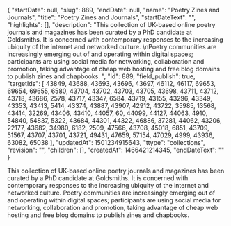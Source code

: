{
  "startDate": null, 
  "slug": 889, 
  "endDate": null, 
  "name": "Poetry Zines and Journals", 
  "title": "Poetry Zines and Journals", 
  "startDateText": "", 
  "highlights": [], 
  "description": "This collection of UK-based online poetry journals and magazines has been curated by a PhD candidate at Goldsmiths. It is concerned with contemporary responses to the increasing ubiquity of the internet and networked culture. \nPoetry communities are increasingly emerging out of and operating within digital spaces; participants are using social media for networking, collaboration and promotion, taking advantage of cheap web hosting and free blog domains to publish zines and chapbooks. ", 
  "id": 889, 
  "field_publish": true, 
  "targetIds": [
    43849, 
    43688, 
    43693, 
    43696, 
    43697, 
    46112, 
    46117, 
    69653, 
    69654, 
    69655, 
    6580, 
    43704, 
    43702, 
    43703, 
    43705, 
    43698, 
    43711, 
    43712, 
    43718, 
    43686, 
    2578, 
    43717, 
    43347, 
    6584, 
    43719, 
    43155, 
    43296, 
    43349, 
    43353, 
    43413, 
    5414, 
    43374, 
    43887, 
    43907, 
    42912, 
    43722, 
    35985, 
    13568, 
    43414, 
    32269, 
    43406, 
    43410, 
    44057, 
    60, 
    44099, 
    44127, 
    44063, 
    4910, 
    54840, 
    54837, 
    5322, 
    43684, 
    44301, 
    44322, 
    46886, 
    37281, 
    44062, 
    43206, 
    22177, 
    43682, 
    34980, 
    6182, 
    2509, 
    47566, 
    43708, 
    45018, 
    6851, 
    43709, 
    51567, 
    43707, 
    43701, 
    43721, 
    49431, 
    47659, 
    57154, 
    47029, 
    4999, 
    43936, 
    63082, 
    65038
  ], 
  "updatedAt": 1501234915643, 
  "ttype": "collections", 
  "revision": "", 
  "children": [], 
  "createdAt": 1466421214345, 
  "endDateText": ""
}

This collection of UK-based online poetry journals and magazines has been curated by a PhD candidate at Goldsmiths. It is concerned with contemporary responses to the increasing ubiquity of the internet and networked culture. 
Poetry communities are increasingly emerging out of and operating within digital spaces; participants are using social media for networking, collaboration and promotion, taking advantage of cheap web hosting and free blog domains to publish zines and chapbooks. 